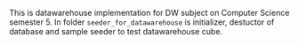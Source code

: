 This is datawarehouse implementation for DW subject on Computer Science semester 5.
In folder `seeder_for_datawarehouse` is initializer, destuctor of database and sample seeder to test datawarehouse cube.
